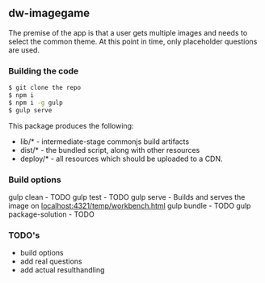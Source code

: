 ## dw-imagegame

The premise of the app is that a user gets multiple images and needs to select the common theme.
At this point in time, only placeholder questions are used.


### Building the code

```bash
$ git clone the repo
$ npm i
$ npm i -g gulp
$ gulp serve
```

This package produces the following:

* lib/* - intermediate-stage commonjs build artifacts
* dist/* - the bundled script, along with other resources
* deploy/* - all resources which should be uploaded to a CDN.

### Build options

gulp clean - TODO
gulp test - TODO
gulp serve - Builds and serves the image on [localhost:4321/temp/workbench.html](localhost:4321/temp/workbench.html)
gulp bundle - TODO
gulp package-solution - TODO

### TODO's

- build options
- add real questions
- add actual resulthandling
